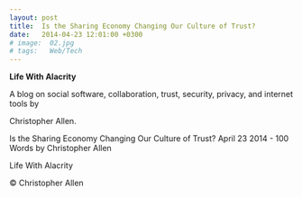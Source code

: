 ```yaml
---
layout: post
title:  Is the Sharing Economy Changing Our Culture of Trust?
date:   2014-04-23 12:01:00 +0300
# image:  02.jpg
# tags:   Web/Tech
---
```



**Life With Alacrity**

A blog on social software, collaboration, trust, security, privacy, and internet tools by 

Christopher Allen.

Is the Sharing Economy Changing Our Culture of Trust?
April 23 2014 - 100 Words
by Christopher Allen



Life With Alacrity

© Christopher Allen
